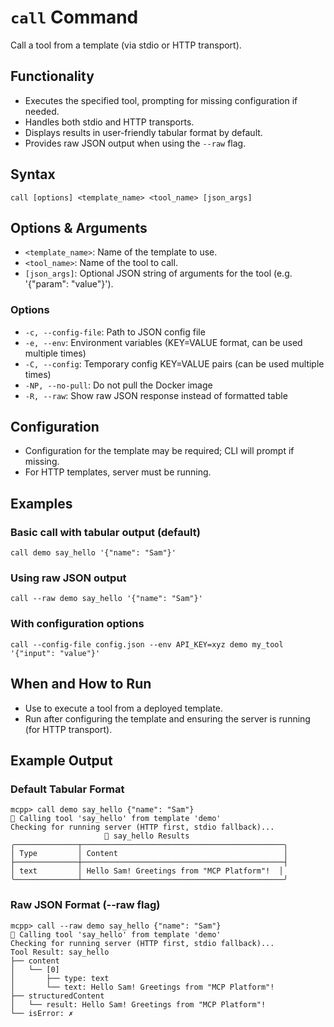 # `call` Command

Call a tool from a template (via stdio or HTTP transport).

## Functionality
- Executes the specified tool, prompting for missing configuration if needed.
- Handles both stdio and HTTP transports.
- Displays results in user-friendly tabular format by default.
- Provides raw JSON output when using the `--raw` flag.

## Syntax
```
call [options] <template_name> <tool_name> [json_args]
```

## Options & Arguments
- `<template_name>`: Name of the template to use.
- `<tool_name>`: Name of the tool to call.
- `[json_args]`: Optional JSON string of arguments for the tool (e.g. '{"param": "value"}').

### Options
- `-c, --config-file`: Path to JSON config file
- `-e, --env`: Environment variables (KEY=VALUE format, can be used multiple times)
- `-C, --config`: Temporary config KEY=VALUE pairs (can be used multiple times)
- `-NP, --no-pull`: Do not pull the Docker image
- `-R, --raw`: Show raw JSON response instead of formatted table

## Configuration
- Configuration for the template may be required; CLI will prompt if missing.
- For HTTP templates, server must be running.

## Examples

### Basic call with tabular output (default)
```
call demo say_hello '{"name": "Sam"}'
```

### Using raw JSON output
```
call --raw demo say_hello '{"name": "Sam"}'
```

### With configuration options
```
call --config-file config.json --env API_KEY=xyz demo my_tool '{"input": "value"}'
```

## When and How to Run
- Use to execute a tool from a deployed template.
- Run after configuring the template and ensuring the server is running (for HTTP transport).

## Example Output

### Default Tabular Format
```
mcpp> call demo say_hello {"name": "Sam"}
🚀 Calling tool 'say_hello' from template 'demo'
Checking for running server (HTTP first, stdio fallback)...
                     🎯 say_hello Results
╭──────────────┬─────────────────────────────────────────────╮
│ Type         │ Content                                     │
├──────────────┼─────────────────────────────────────────────┤
│ text         │ Hello Sam! Greetings from "MCP Platform"!  │
╰──────────────┴─────────────────────────────────────────────╯
```

### Raw JSON Format (--raw flag)
```
mcpp> call --raw demo say_hello {"name": "Sam"}
🚀 Calling tool 'say_hello' from template 'demo'
Checking for running server (HTTP first, stdio fallback)...
Tool Result: say_hello
├── content
│   └── [0]
│       ├── type: text
│       └── text: Hello Sam! Greetings from "MCP Platform"!
├── structuredContent
│   └── result: Hello Sam! Greetings from "MCP Platform"!
└── isError: ✗
```
